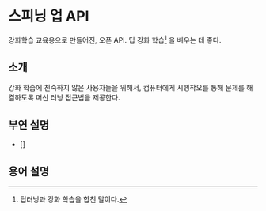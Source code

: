 # 스피닝 업 API
강화학습 교육용으로 만들어진, 오픈 API. 딥 강화 학습[^1] 을 배우는 데 좋다.

 
## 소개
강화 학습에 친숙하지 않은 사용자들을 위해서, 컴퓨터에게 시행착오를 통해 문제를 해결하도록 머신 러닝 접근법을 제공한다.  

## 부연 설명
 - []
 
 
 
 
 
 
 ## 용어 설명
 [^1]: 딥러닝과 강화 학습을 합친 말이다.
 
